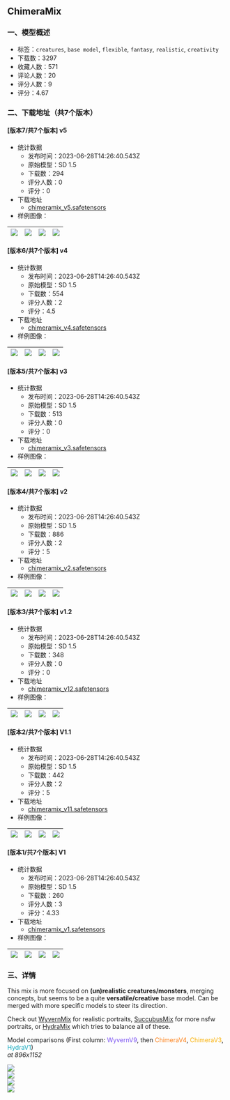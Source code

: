 ## ChimeraMix
### 一、模型概述

- 标签：`creatures`, `base model`, `flexible`, `fantasy`, `realistic`, `creativity`
- 下载数：3297
- 收藏人数：571
- 评论人数：20
- 评分人数：9
- 评分：4.67

### 二、下载地址（共7个版本）

#### [版本7/共7个版本] v5

- 统计数据
  - 发布时间：2023-06-28T14:26:40.543Z
  - 原始模型：SD 1.5
  - 下载数：294
  - 评分人数：0
  - 评分：0
- 下载地址
  - [chimeramix_v5.safetensors](https://civitai.com/api/download/models/105917)
- 样例图像：

| <img src="https://image.civitai.com/xG1nkqKTMzGDvpLrqFT7WA/b16d33f8-d9af-4809-8719-c6f465c3ed7c/width=450/1322091.jpeg" /> | <img src="https://image.civitai.com/xG1nkqKTMzGDvpLrqFT7WA/bafe86ec-16a8-4872-858a-32cbcaad3961/width=450/1322093.jpeg" /> | <img src="https://image.civitai.com/xG1nkqKTMzGDvpLrqFT7WA/789a2954-4dde-4cf1-b362-2056a58779c2/width=450/1322099.jpeg" /> | <img src="https://image.civitai.com/xG1nkqKTMzGDvpLrqFT7WA/c561ed7d-b81d-44f9-854d-2f88a3cd097c/width=450/1322101.jpeg" /> |
| ---- | ---- | ---- | ---- |

#### [版本6/共7个版本] v4

- 统计数据
  - 发布时间：2023-06-28T14:26:40.543Z
  - 原始模型：SD 1.5
  - 下载数：554
  - 评分人数：2
  - 评分：4.5
- 下载地址
  - [chimeramix_v4.safetensors](https://civitai.com/api/download/models/97393)
- 样例图像：

| <img src="https://image.civitai.com/xG1nkqKTMzGDvpLrqFT7WA/18c8944a-39cd-4884-b246-054d15438565/width=450/1169192.jpeg" /> | <img src="https://image.civitai.com/xG1nkqKTMzGDvpLrqFT7WA/a6ccf56f-6917-44ee-ae2e-fd2b5a9cd45f/width=450/1169193.jpeg" /> | <img src="https://image.civitai.com/xG1nkqKTMzGDvpLrqFT7WA/d39b90af-08a4-40fa-8fae-75b2f2261ed1/width=450/1169194.jpeg" /> | <img src="https://image.civitai.com/xG1nkqKTMzGDvpLrqFT7WA/a42c0109-a8a3-4f33-a963-c4b99d4776b0/width=450/1169195.jpeg" /> |
| ---- | ---- | ---- | ---- |

#### [版本5/共7个版本] v3

- 统计数据
  - 发布时间：2023-06-28T14:26:40.543Z
  - 原始模型：SD 1.5
  - 下载数：513
  - 评分人数：0
  - 评分：0
- 下载地址
  - [chimeramix_v3.safetensors](https://civitai.com/api/download/models/84735)
- 样例图像：

| <img src="https://image.civitai.com/xG1nkqKTMzGDvpLrqFT7WA/13247daa-8625-4e59-bab5-5268f65b1577/width=450/957748.jpeg" /> | <img src="https://image.civitai.com/xG1nkqKTMzGDvpLrqFT7WA/078ad3d3-e761-4118-9bda-d4db4c8cc36f/width=450/957750.jpeg" /> | <img src="https://image.civitai.com/xG1nkqKTMzGDvpLrqFT7WA/117fd9f4-72e1-42c3-ab72-308eb1454cfc/width=450/957751.jpeg" /> | <img src="https://image.civitai.com/xG1nkqKTMzGDvpLrqFT7WA/c0eab1f2-c392-4881-9f59-fe52657a9c0f/width=450/957752.jpeg" /> |
| ---- | ---- | ---- | ---- |

#### [版本4/共7个版本] v2

- 统计数据
  - 发布时间：2023-06-28T14:26:40.543Z
  - 原始模型：SD 1.5
  - 下载数：886
  - 评分人数：2
  - 评分：5
- 下载地址
  - [chimeramix_v2.safetensors](https://civitai.com/api/download/models/45036)
- 样例图像：

| <img src="https://image.civitai.com/xG1nkqKTMzGDvpLrqFT7WA/bce8bf7f-2626-4c1b-b49f-578c02cfc300/width=450/489086.jpeg" /> | <img src="https://image.civitai.com/xG1nkqKTMzGDvpLrqFT7WA/0a46f108-a6f9-43bd-1641-e887c2345200/width=450/489059.jpeg" /> | <img src="https://image.civitai.com/xG1nkqKTMzGDvpLrqFT7WA/feacf5cc-9128-4e98-696b-1b4e14486200/width=450/489073.jpeg" /> | <img src="https://image.civitai.com/xG1nkqKTMzGDvpLrqFT7WA/8bea8bae-57d8-466a-d01f-2797bf6ac000/width=450/489075.jpeg" /> |
| ---- | ---- | ---- | ---- |

#### [版本3/共7个版本] v1.2

- 统计数据
  - 发布时间：2023-06-28T14:26:40.543Z
  - 原始模型：SD 1.5
  - 下载数：348
  - 评分人数：0
  - 评分：0
- 下载地址
  - [chimeramix_v12.safetensors](https://civitai.com/api/download/models/36990)
- 样例图像：

| <img src="https://image.civitai.com/xG1nkqKTMzGDvpLrqFT7WA/254bf5ea-c3e2-492e-b30d-1da2f77f6d00/width=450/431946.jpeg" /> | <img src="https://image.civitai.com/xG1nkqKTMzGDvpLrqFT7WA/d3887180-e7b5-4389-8949-ef6963b2ce00/width=450/431954.jpeg" /> | <img src="https://image.civitai.com/xG1nkqKTMzGDvpLrqFT7WA/359d8bb5-7400-472a-6d8f-fcda7a6b7400/width=450/431943.jpeg" /> | <img src="https://image.civitai.com/xG1nkqKTMzGDvpLrqFT7WA/9285d9e0-26f4-4758-873e-fdf686422800/width=450/431945.jpeg" /> |
| ---- | ---- | ---- | ---- |

#### [版本2/共7个版本] V1.1

- 统计数据
  - 发布时间：2023-06-28T14:26:40.543Z
  - 原始模型：SD 1.5
  - 下载数：442
  - 评分人数：2
  - 评分：5
- 下载地址
  - [chimeramix_v11.safetensors](https://civitai.com/api/download/models/30849)
- 样例图像：

| <img src="https://image.civitai.com/xG1nkqKTMzGDvpLrqFT7WA/a13431d9-c513-49ff-a76d-1a37fc873000/width=450/350501.jpeg" /> | <img src="https://image.civitai.com/xG1nkqKTMzGDvpLrqFT7WA/49c00f7e-4912-4aa4-95cd-ab3769690400/width=450/350500.jpeg" /> | <img src="https://image.civitai.com/xG1nkqKTMzGDvpLrqFT7WA/9dc8d3de-3fdb-4fd7-056f-ddb669bdb800/width=450/350499.jpeg" /> | <img src="https://image.civitai.com/xG1nkqKTMzGDvpLrqFT7WA/f0ab8662-bb63-4c4f-4c48-fdfb40693200/width=450/350498.jpeg" /> |
| ---- | ---- | ---- | ---- |

#### [版本1/共7个版本] V1

- 统计数据
  - 发布时间：2023-06-28T14:26:40.543Z
  - 原始模型：SD 1.5
  - 下载数：260
  - 评分人数：3
  - 评分：4.33
- 下载地址
  - [chimeramix_v1.safetensors](https://civitai.com/api/download/models/29582)
- 样例图像：

| <img src="https://image.civitai.com/xG1nkqKTMzGDvpLrqFT7WA/23f18b38-3a6e-4c7f-9097-b7450fbf3c00/width=450/334725.jpeg" /> | <img src="https://image.civitai.com/xG1nkqKTMzGDvpLrqFT7WA/f0a7cdfb-a513-40e2-588c-05e21ed26c00/width=450/334744.jpeg" /> | <img src="https://image.civitai.com/xG1nkqKTMzGDvpLrqFT7WA/87a96b01-0ec1-41e9-8226-685991314200/width=450/334743.jpeg" /> | <img src="https://image.civitai.com/xG1nkqKTMzGDvpLrqFT7WA/022d4c3d-e8ef-45f6-9a30-794afe90ba00/width=450/334742.jpeg" /> |
| ---- | ---- | ---- | ---- |


### 三、详情
<p>This mix is more focused on <strong>(un)realistic creatures/monsters</strong>, merging concepts, but seems to be a quite <strong>versatile/creative</strong> base model. Can be merged with more specific models to steer its direction.</p><p>Check out <a target="_blank" rel="ugc" href="https://civitai.com/models/5273/wyvernmix">WyvernMix</a> for realistic portraits, <a target="_blank" rel="ugc" href="https://civitai.com/models/23775/succubusmix">SuccubusMix</a> for more nsfw portraits, or <a target="_blank" rel="ugc" href="https://civitai.com/models/89548">HydraMix</a> which tries to balance all of these.</p><p>Model comparisons (First column: <span style="color:rgb(121, 80, 242)">WyvernV9</span>, then <span style="color:rgb(253, 126, 20)">ChimeraV4</span>, <span style="color:rgb(250, 176, 5)">ChimeraV3</span>, <span style="color:rgb(21, 170, 191)">HydraV1</span>)<br /><em>at 896x1152</em></p><p><img src="https://image.civitai.com/xG1nkqKTMzGDvpLrqFT7WA/b8750832-d7d2-4ca4-b837-0e7847063dc9/width=525/b8750832-d7d2-4ca4-b837-0e7847063dc9.jpeg" /><br /><img src="https://image.civitai.com/xG1nkqKTMzGDvpLrqFT7WA/14bddf43-04a1-4aef-b7cc-2ae0e10fb91a/width=525/14bddf43-04a1-4aef-b7cc-2ae0e10fb91a.jpeg" /><br /><img src="https://image.civitai.com/xG1nkqKTMzGDvpLrqFT7WA/fa79afdc-ae1e-4423-85e7-9f05aa05ea22/width=525/fa79afdc-ae1e-4423-85e7-9f05aa05ea22.jpeg" /><br /><img src="https://image.civitai.com/xG1nkqKTMzGDvpLrqFT7WA/f89052fe-7403-4209-8725-b720297aa7ff/width=525/f89052fe-7403-4209-8725-b720297aa7ff.jpeg" /></p>